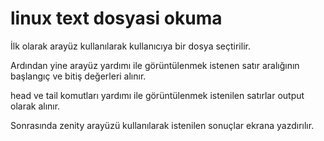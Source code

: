 # linux text dosyasi okuma

İlk olarak arayüz kullanılarak kullanıcıya bir dosya seçtirilir.

Ardından yine arayüz yardımı ile görüntülenmek istenen satır aralığının başlangıç ve bitiş değerleri alınır.

head ve tail komutları yardımı ile görüntülenmek istenilen satırlar output olarak alınır.

Sonrasında zenity arayüzü kullanılarak istenilen sonuçlar ekrana yazdırılır.
